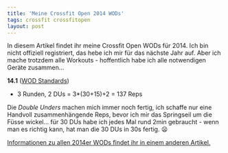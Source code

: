 ```yaml
---
title: 'Meine Crossfit Open 2014 WODs'
tags: crossfit crossfitopen
layout: post
---
```

In diesem Artikel findet ihr meine Crossfit Open WODs für 2014. Ich bin nicht offiziell registriert, das hebe ich mir für das nächste Jahr auf. Aber ich mache trotzdem alle Workouts - hoffentlich habe ich alle notwendigen Geräte zusammen...

**14.1** ([WOD Standards][0])

* 3 Runden, 2 DUs = 3*(30+15)+2 = 137 Reps

Die _Double Unders_ machen mich immer noch fertig, ich schaffe nur eine Handvoll zusammenhängende Reps, bevor ich mir das Springseil um die Füsse wickel... für 30 DUs habe ich jedes Mal rund 2min gebraucht - wenn man es richtig kann, hat man die 30 DUs in 30s fertig. :frowning:

[Informationen zu allen 2014er WODs findet ihr in einem anderen Artikel.][1]

[0]: https://www.youtube.com/watch?list=PLB0mYVzXDB96TNRZSoAFmRDGzTTdu2q2A&v=I-E84llY-SY
[1]: https://blog.kopis.de/crossfit-open-2014/

